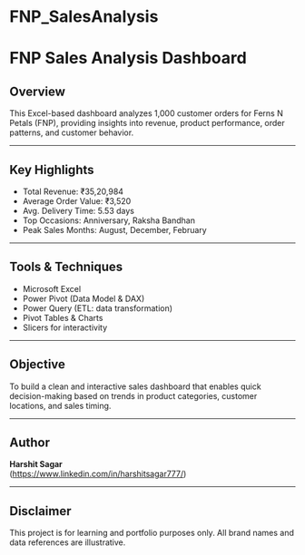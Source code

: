# FNP_SalesAnalysis
# FNP Sales Analysis Dashboard

## Overview

This Excel-based dashboard analyzes 1,000 customer orders for Ferns N Petals (FNP), providing insights into revenue, product performance, order patterns, and customer behavior.

---

## Key Highlights

- Total Revenue: ₹35,20,984  
- Average Order Value: ₹3,520  
- Avg. Delivery Time: 5.53 days  
- Top Occasions: Anniversary, Raksha Bandhan  
- Peak Sales Months: August, December, February

---

## Tools & Techniques

- Microsoft Excel  
- Power Pivot (Data Model & DAX)  
- Power Query (ETL: data transformation)  
- Pivot Tables & Charts  
- Slicers for interactivity

---

## Objective

To build a clean and interactive sales dashboard that enables quick decision-making based on trends in product categories, customer locations, and sales timing.

---

## Author

**Harshit Sagar**  
(https://www.linkedin.com/in/harshitsagar777/)

---

## Disclaimer

This project is for learning and portfolio purposes only. All brand names and data references are illustrative.
